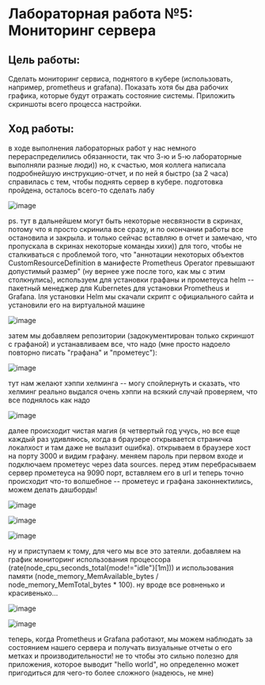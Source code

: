 # Лабораторная работа №5: Мониторинг сервера

## Цель работы:
Сделать мониторинг сервиса, поднятого в кубере (использовать, например, prometheus и grafana). Показать хотя бы два рабочих графика, которые будут отражать состояние системы. Приложить скриншоты всего процесса настройки.

## Ход работы:

в ходе выполнения лабораторных работ у нас немного перераспределились обязанности, так что 3-ю и 5-ю лабораторные выполняли разные люди)) но, к счастью, моя коллега написала подробнейшую инструкцию-отчет, и по ней я быстро (за 2 часа) справилась с тем, чтобы поднять сервер в кубере. подготовка пройдена, осталось всего-то сделать лабу 

![image](https://github.com/user-attachments/assets/589bda69-46ac-4196-8843-0bf8ea1dc88d)

ps. тут в дальнейшем могут быть некоторые несвязности в скринах, потому что я просто скринила все сразу, и по окончании работы все остановила и закрыла. и только сейчас вставляю в отчет и замечаю, что пропускала в скринах некоторые команды хихи)) 
для того, чтобы не сталкиваться с проблемой того, что "аннотации некоторых объектов CustomResourceDefinition в манифесте Prometheus Operator превышают допустимый размер" (ну вернее уже после того, как мы с этим столкнулись), используем для установки графаны и прометеуса helm -- пакетный менеджер для Kubernetes для установки Prometheus и Grafana. lля установки Helm мы скачали скрипт с официального сайта и установили его на виртуальной машине

![image](https://github.com/user-attachments/assets/fc022499-464c-4276-9767-bce714cfbc56)

затем мы добавляем репозитории (задокументирован только скриншот с графаной) и устанавливаем все, что надо (мне просто надоело повторно писать "графана" и "прометеус"):

![image](https://github.com/user-attachments/assets/fee01192-7009-49e0-aa2b-98b3d372d6ac)

тут нам желают хэппи хелминга -- могу спойлернуть и сказать, что хелминг реально выдался очень хэппи
на всякий случай проверяем, что все поднялось как надо

![image](https://github.com/user-attachments/assets/d6bb8075-b672-42a7-be37-c863e6987064)

далее происходит чистая магия (я четвертый год учусь, но все еще каждый раз удивляюсь, когда в браузере открывается страничка локалхост и там даже не вылазит ошибка). открываем в браузере хост на порту 3000 и видим графану. меняем пароль при первом входе и подключаем прометеус через data sources. перед этим перебрасываем сервер прометеуса на 9090 порт, вставляем его в url и теперь точно происходит что-то волшебное -- прометеус и графана законнектились, можем делать дашборды!

![image](https://github.com/user-attachments/assets/752fbecd-2cdb-4f64-9cde-002dc22e28a3)

![image](https://github.com/user-attachments/assets/1654f5fd-6fb0-4aa4-a191-e5ce6122d5ce)

![image](https://github.com/user-attachments/assets/e330b7f9-1fd9-44dd-b6ca-26ddaff7baa9)

ну и приступаем к тому, для чего мы все это затеяли. добавляем на график мониторинг использования процессора (rate(node_cpu_seconds_total{mode!="idle"}[1m])) и использования памяти (node_memory_MemAvailable_bytes / node_memory_MemTotal_bytes * 100). ну вроде все ровненько и красивенько...

![image](https://github.com/user-attachments/assets/25d089f7-2af5-4a96-b4ff-07bf630a8667)

![image](https://github.com/user-attachments/assets/16664394-0277-4d0a-b96c-1ef585e04b7c)

теперь, когда Prometheus и Grafana работают, мы можем наблюдать за состоянием нашего сервера и получать визуальные отчеты о его метках и производительности! не то чтобы это сильно полезно для приложения, которое выводит "hello world", но определенно может пригодиться для чего-то более сложного (надеюсь, не мне)
